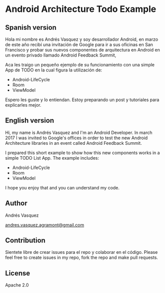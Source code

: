 # Android Architecture Todo Example

Spanish version
--------
Hola mi nombre es Andrés Vasquez y soy desarrollador Android, en marzo de este año recibí una invitación de Google para ir a sus oficinas en San Francisco y probar sus nuevos componentes de arquitectura en Android en un evento privado llamado Android Feedback Summit, 

Aca les traigo un pequeño ejemplo de su funcionamiento con una simple App de TODO en la cual figura la utilización de:
- Android-LifeCycle
- Room
- ViewModel

Espero les guste y lo entiendan. Estoy preparando un post y tutoriales para explicarles mejor.

English version
--------
Hi, my name is Andrés Vasquez and I'm an Android Developer. In march 2017 I was invited to Google's offices in order to test the new Android Architecture libraries in an event called Android Feedback Summit.

I prepared this short example to show how this new components works in a simple TODO List App. The example includes:
- Android-LifeCycle
- Room
- ViewModel

I hope you enjoy that and you can understand my code.



Author
----
Andrés Vasquez

andres.vasquez.agramont@gmail.com

Contribution
----
Sientete libre de crear issues para el repo y colaborar en el código. 
Please feel free to create issues in my repo, fork the repo and make pull requests. 

License
----
Apache 2.0
